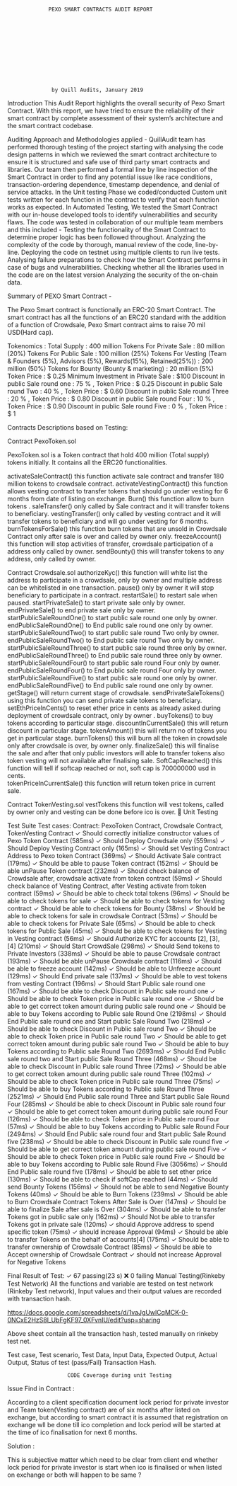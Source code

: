                  PEXO SMART CONTRACTS AUDIT REPORT


              





 
        


                  by Quill Audits, January 2019 







Introduction
This Audit Report highlights the overall security of Pexo Smart Contract. With this report, we have tried to ensure the reliability of their smart contract by complete assessment of their system’s architecture and the smart contract codebase.

Auditing Approach and Methodologies applied - 
QuillAudit team has performed thorough testing of the project starting with analysing the code design patterns in which we reviewed the smart contract architecture to ensure it is structured and safe use of third party smart contracts and libraries.
Our team then  performed a formal line by line inspection of the Smart Contract in order to find any potential issue like race conditions, transaction-ordering dependence, timestamp dependence, and denial of service attacks.
In the Unit testing Phase we coded/conducted Custom unit tests written for each function in the contract to verify that each function works as expected. In Automated Testing, We tested the Smart Contract with our in-house developed tools to identify vulnerabilities and security flaws.
The code was tested in collaboration of our multiple team members and this included - 
Testing the functionality of the Smart Contract to determine proper logic has been followed throughout.
Analyzing the complexity of the code by thorough, manual review of the code, line-by-line.
Deploying the code on testnet using multiple clients to run live tests.
Analysing failure preparations to check how the Smart Contract performs in case of bugs and vulnerabilities.
Checking whether all the libraries used in the code are on the latest version
Analyzing the security of the on-chain data.

Summary of PEXO Smart Contract - 

The Pexo Smart contract is functionally an ERC-20 Smart Contract. The smart contract has all the functions of an ERC20 standard with the addition of a function of Crowdsale, Pexo Smart contract aims to raise 70 mil USD(Hard cap).

Tokenomics :
Total Supply : 400 million
Tokens For Private Sale : 80 million (20%)
Tokens For Public  Sale : 100 million (25%)
Tokens For Vesting (Team & Founders (5%), Advisors (5%), Rewards(15%), Retained(25%)) : 200 million (50%)
Tokens for Bounty (Bounty & marketing) : 20 million (5%)
Token Price : $ 0.25
Minimum Investment in Private Sale : $100
Discount in public Sale round one : 75 % , Token Price : $ 0.25 
Discount in public Sale round Two : 40 % , Token Price : $ 0.60 
Discount in public Sale round Three : 20  % , Token Price : $ 0.80
Discount in public Sale round Four : 10 % , Token Price : $ 0.90
Discount in public Sale round Five : 0 % , Token Price : $ 1





Contracts Descriptions based on Testing:

Contract PexoToken.sol

PexoToken.sol is a Token contract that hold 400 million (Total supply) tokens initially.
It contains all the ERC20 functionalities.

activateSaleContract() this function activate sale contract and transfer 180 million tokens to crowdsale contract.
activateVestingContract() this function allows vesting contract to transfer tokens that should go under vesting for 6 months from date of listing on exchange.
Burn() this function allow to burn tokens .
saleTransfer() only called by Sale contract and it will transfer tokens to beneficiary.
vestingTransfer() only called by vesting contract and it will transfer tokens to beneficiary and will go under vesting for 6 months.
burnTokensForSale() this function burn tokens that are unsold in Crowdsale Contract only after sale is over and called by owner only.
freezeAccount() this function will stop activities of transfer, crowdsale participation of a address only called by owner. 
sendBounty() this will transfer tokens to any address, only called by owner.





Contract Crowdsale.sol
authorizeKyc() this function will white list the address to participate in a crowdsale, only by owner and multiple address can be whitelisted in one transaction.
pause() only by owner it will stop beneficiary to participate in a contract.
restartSale() to restart sale when paused.
startPrivateSale() to start private sale only by owner.
endPrivateSale() to end private sale only by owner. 
startPublicSaleRoundOne() to start public sale round one only by owner.
endPublicSaleRoundOne() to End public sale round one only by owner.
startPublicSaleRoundTwo() to start public sale round Two only by owner.
endPublicSaleRoundTwo() to End public sale round Two only by owner.
startPublicSaleRoundThree() to start public sale round three only by owner.
endPublicSaleRoundThree() to End public sale round three only by owner.
startPublicSaleRoundFour() to start public sale round Four only by owner.
endPublicSaleRoundFour() to End public sale round Four only by owner.
startPublicSaleRoundFive() to start public sale round one only by owner.
endPublicSaleRoundFive() to End public sale round one only by owner.
getStage() will return current stage of crowdsale.
sendPrivateSaleTokens() using this function you can send private sale tokens to beneficiary.
setEthPriceInCents() to reset ether price in cents as already asked during deployment of crowdsale contract, only by owner .
buyTokens() to buy tokens according to particular stage.
discountInCurrentSale() this will return discount in particular stage.
tokenAmount() this will return no of tokens you get in particular stage.
burnTokens() this will burn all the token in crowdsale only after crowdsale is over, by owner only.
finalizeSale() this will finalise the sale and after that only public investors will able to transfer tokens also token vesting will not available after finalising sale.
SoftCapReached() this function will tell if softcap reached or not, soft cap is 700000000 usd in cents.  
tokenPriceInCurrentSale() this function will return token price in current sale.

Contract TokenVesting.sol
vestTokens this function will vest tokens, called by owner only and vesting can be done before ico is over. 
                                            Unit Testing

Test Suite 
Test cases:
Contract: PexoToken Contract, Crowdsale Contract, TokenVesting Contract
  ✓ Should correctly initialize constructor values of Pexo Token Contract (585ms)
	✓ Should Deploy Crowdsale only (559ms)
	✓ Should Deploy Vesting Contract only (165ms)
	✓ Should set Vesting Contract Address to Pexo token Contract (369ms)
	✓ Should Activate Sale contract (179ms)
	✓ Should be able to pause Token contract (152ms)
	✓ Should be able unPause Token contract (232ms)
	✓ Should check balance of Crowdsale after, crowdsale activate from token contract (59ms)
	✓ Should check balance of Vesting Contract, after Vesting activate from token contract (59ms)
	✓ Should be able to check total tokens   (96ms)
	✓ Should be able to check tokens for sale
	✓ Should be able to check tokens for Vesting contract
	✓ Should be able to check tokens for Bounty  (38ms)
	✓ Should be able to check tokens for sale in crowdsale Contract  (53ms)
	✓ Should be able to check tokens for Private Sale  (65ms)
	✓ Should be able to check tokens for Public Sale  (45ms)
	✓ Should be able to check tokens for Vesting in Vesting contract (56ms)
	✓ Should Authorize KYC for accounts [2], [3], [4] (210ms)
	✓ Should Start CrowdSale  (298ms)
	✓ Should Send tokens to Private Investors  (338ms)
	✓ Should be able to pause Crowdsale contract (193ms)
	✓ Should be able unPause Crowdsale contract (116ms)
	✓ Should be able to freeze account (142ms)
	✓ Should be able to Unfreeze account (129ms)
	✓ Should End private sale  (137ms)
	✓ Should be able to vest tokens from vesting Contract (196ms)
	✓ Should Start Public sale round one  (167ms)
	✓ Should be able to check Discount in Public sale round one
	✓ Should be able to check Token price in Public sale round one
	✓ Should be able to get correct token amount during public sale round one
	✓ Should be able to buy Tokens  according to Public sale Round One (2198ms)
	✓ Should End Public sale round one and Start public Sale Round Two  (218ms)
	✓ Should be able to check Discount in Public sale round Two
	✓ Should be able to check Token price in Public sale round Two
	✓ Should be able to get correct token amount during public sale round Two
	✓ Should be able to buy Tokens according to Public sale Round Two (2693ms)
	✓ Should End Public sale round two and Start public Sale Round Three  (468ms)
	✓ Should be able to check Discount in Public sale round Three  (72ms)
	✓ Should be able to get correct token amount during public sale round Three (102ms)
	✓ Should be able to check Token price in Public sale round Three  (75ms)
	✓ Should be able to buy Tokens according to Public sale Round Three (2521ms)
	✓ Should End Public sale round Three and Start public Sale Round Four  (285ms)
	✓ Should be able to check Discount in Public sale round four
	✓ Should be able to get correct token amount during public sale round Four (126ms)
	✓ Should be able to check Token price in Public sale round Four  (57ms)
	✓ Should be able to buy Tokens according to Public sale Round Four (2494ms)
	✓ Should End Public sale round four and Start public Sale Round five  (238ms)
	✓ Should be able to check Discount in Public sale round five
	✓ Should be able to get correct token amount during public sale round Five
	✓ Should be able to check Token price in Public sale round Five
	✓ Should be able to buy Tokens according to Public sale Round Five (3056ms)
	✓ Should End Public sale round five (178ms)
	✓ Should be able to set ether price  (130ms)
	✓ Should be able to check if softCap reached (44ms)
	✓ Should send Bounty Tokens   (156ms)
	✓ Should not be able to send Negative Bounty Tokens   (40ms)
	✓ Should be able to Burn Tokens (239ms)
	✓ Should be able to Burn Crowdsale Contract Tokens After Sale is Over (147ms)
	✓ Should be able to finalize Sale after sale is Over (304ms)
	✓ Should be able to transfer Tokens got in public sale only (162ms)
	✓ Should Not be able to transfer Tokens got in private sale (120ms)
	✓ should Approve address to spend specific token  (75ms)
	✓ should increase Approval  (94ms)
	✓ Should be able to transfer Tokens on the behalf of accounts[4] (175ms)
	✓ Should be able to transfer ownership of Crowdsale Contract  (85ms)
	✓ Should be able to Accept ownership of Crowdsale Contract
	✓ should not increase Approval for Negative Tokens

Final Result of Test: 
 ✓ 67 passing(23 s) 
 ❌ 0 failing
Manual Testing(Rinkeby Test Network)
All the functions and variable are tested on test network (Rinkeby Test network), Input values and their output values are recorded with transaction hash.


 https://docs.google.com/spreadsheets/d/1vaJgUwlCqMCK-0-0NCxE2HzS8l_UbFgKF97_0XFvnIU/edit?usp=sharing

Above sheet contain all the transaction hash, tested manually on rinkeby test net. 


Test case, Test scenario, Test Data, Input Data, Expected Output, Actual Output, Status of test (pass/Fail)  Transaction Hash.  










                       CODE Coverage during unit Testing  




Issue Find in Contract  :

According to a client specification document lock period for private investor and Team token(Vesting contract) are of six months after listed on exchange, but according to smart contract it is assumed that registration on exchange wll be done till ico completion and lock period will be started at the time of ico finalisation for next 6 months.

Solution :

This is subjective matter which need to be clear from client end whether lock period for private investor is start when ico is finalised or when listed on exchange or both will happen to be same ? 

 





